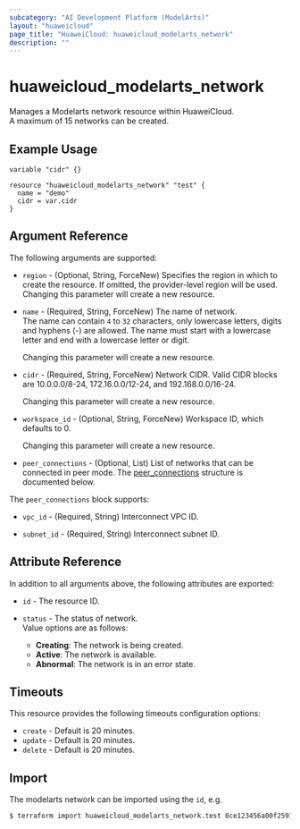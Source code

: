 ```yaml
---
subcategory: "AI Development Platform (ModelArts)"
layout: "huaweicloud"
page_title: "HuaweiCloud: huaweicloud_modelarts_network"
description: ""
---
```


# huaweicloud_modelarts_network

Manages a Modelarts network resource within HuaweiCloud.  
A maximum of 15 networks can be created.

## Example Usage

```hcl
variable "cidr" {}

resource "huaweicloud_modelarts_network" "test" {
  name = "demo"
  cidr = var.cidr
}
```

## Argument Reference

The following arguments are supported:

* `region` - (Optional, String, ForceNew) Specifies the region in which to create the resource.
  If omitted, the provider-level region will be used. Changing this parameter will create a new resource.

* `name` - (Required, String, ForceNew) The name of network.  
  The name can contain `4` to `32` characters, only lowercase letters, digits and hyphens (-) are allowed.
  The name must start with a lowercase letter and end with a lowercase letter or digit.

  Changing this parameter will create a new resource.

* `cidr` - (Required, String, ForceNew) Network CIDR.
  Valid CIDR blocks are 10.0.0.0/8-24, 172.16.0.0/12-24, and 192.168.0.0/16-24.  

  Changing this parameter will create a new resource.

* `workspace_id` - (Optional, String, ForceNew) Workspace ID, which defaults to 0.  

  Changing this parameter will create a new resource.

* `peer_connections` - (Optional, List) List of networks that can be connected in peer mode.
The [peer_connections](#ModelartsNetwork_PeerConnection) structure is documented below.

<a name="ModelartsNetwork_PeerConnection"></a>
The `peer_connections` block supports:

* `vpc_id` - (Required, String) Interconnect VPC ID.  

* `subnet_id` - (Required, String) Interconnect subnet ID.  

## Attribute Reference

In addition to all arguments above, the following attributes are exported:

* `id` - The resource ID.

* `status` - The status of network.  
  Value options are as follows:
    + **Creating**: The network is being created.
    + **Active**: The network is available.
    + **Abnormal**: The network is in an error state.

## Timeouts

This resource provides the following timeouts configuration options:

* `create` - Default is 20 minutes.
* `update` - Default is 20 minutes.
* `delete` - Default is 20 minutes.

## Import

The modelarts network can be imported using the `id`, e.g.

```bash
$ terraform import huaweicloud_modelarts_network.test 0ce123456a00f2591fabc00385ff1234
```
